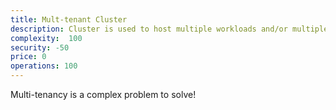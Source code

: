 ```yaml
---
title: Mult-tenant Cluster
description: Cluster is used to host multiple workloads and/or multiple teams
complexity:  100
security: -50
price: 0
operations: 100
---
```


Multi-tenancy is a complex problem to solve!